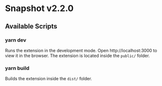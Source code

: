 # Snapshot v2.2.0
## Available Scripts

### yarn dev

Runs the extension in the development mode.
Open http://localhost:3000 to view it in the browser.
The extension is located inside the `public/` folder.

### yarn build

Builds the extension inside the `dist/` folder.
